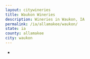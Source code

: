 ```yaml
---
layout: citywineries
title: Waukon Wineries
description: Wineries in Waukon, IA
permalink: /ia/allamakee/waukon/
state: ia
county: allamakee
city: waukon
---
```

-
